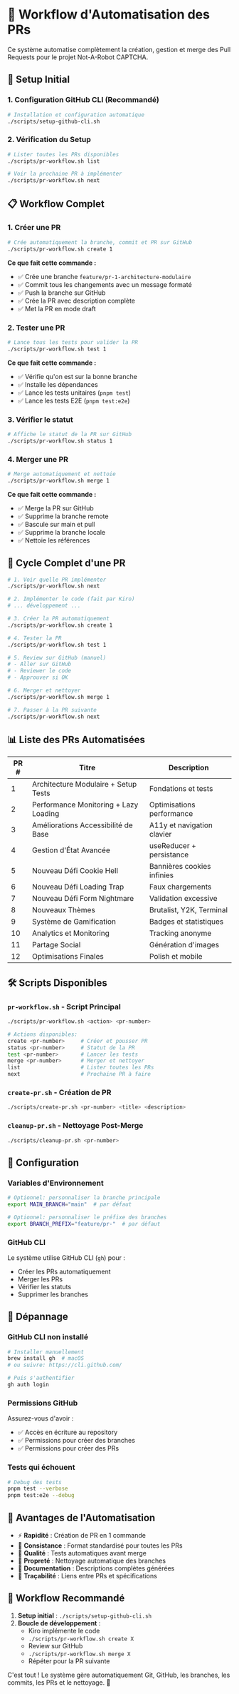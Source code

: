 # 🤖 Workflow d'Automatisation des PRs

Ce système automatise complètement la création, gestion et merge des Pull Requests pour le projet Not-A-Robot CAPTCHA.

## 🚀 Setup Initial

### 1. Configuration GitHub CLI (Recommandé)
```bash
# Installation et configuration automatique
./scripts/setup-github-cli.sh
```

### 2. Vérification du Setup
```bash
# Lister toutes les PRs disponibles
./scripts/pr-workflow.sh list

# Voir la prochaine PR à implémenter
./scripts/pr-workflow.sh next
```

## 📋 Workflow Complet

### 1. **Créer une PR**
```bash
# Crée automatiquement la branche, commit et PR sur GitHub
./scripts/pr-workflow.sh create 1
```

**Ce que fait cette commande :**
- ✅ Crée une branche `feature/pr-1-architecture-modulaire`
- ✅ Commit tous les changements avec un message formaté
- ✅ Push la branche sur GitHub
- ✅ Crée la PR avec description complète
- ✅ Met la PR en mode draft

### 2. **Tester une PR**
```bash
# Lance tous les tests pour valider la PR
./scripts/pr-workflow.sh test 1
```

**Ce que fait cette commande :**
- ✅ Vérifie qu'on est sur la bonne branche
- ✅ Installe les dépendances
- ✅ Lance les tests unitaires (`pnpm test`)
- ✅ Lance les tests E2E (`pnpm test:e2e`)

### 3. **Vérifier le statut**
```bash
# Affiche le statut de la PR sur GitHub
./scripts/pr-workflow.sh status 1
```

### 4. **Merger une PR**
```bash
# Merge automatiquement et nettoie
./scripts/pr-workflow.sh merge 1
```

**Ce que fait cette commande :**
- ✅ Merge la PR sur GitHub
- ✅ Supprime la branche remote
- ✅ Bascule sur main et pull
- ✅ Supprime la branche locale
- ✅ Nettoie les références

## 🔄 Cycle Complet d'une PR

```bash
# 1. Voir quelle PR implémenter
./scripts/pr-workflow.sh next

# 2. Implémenter le code (fait par Kiro)
# ... développement ...

# 3. Créer la PR automatiquement
./scripts/pr-workflow.sh create 1

# 4. Tester la PR
./scripts/pr-workflow.sh test 1

# 5. Review sur GitHub (manuel)
# - Aller sur GitHub
# - Reviewer le code
# - Approuver si OK

# 6. Merger et nettoyer
./scripts/pr-workflow.sh merge 1

# 7. Passer à la PR suivante
./scripts/pr-workflow.sh next
```

## 📊 Liste des PRs Automatisées

| PR # | Titre | Description |
|------|-------|-------------|
| 1 | Architecture Modulaire + Setup Tests | Fondations et tests |
| 2 | Performance Monitoring + Lazy Loading | Optimisations performance |
| 3 | Améliorations Accessibilité de Base | A11y et navigation clavier |
| 4 | Gestion d'État Avancée | useReducer + persistance |
| 5 | Nouveau Défi Cookie Hell | Bannières cookies infinies |
| 6 | Nouveau Défi Loading Trap | Faux chargements |
| 7 | Nouveau Défi Form Nightmare | Validation excessive |
| 8 | Nouveaux Thèmes | Brutalist, Y2K, Terminal |
| 9 | Système de Gamification | Badges et statistiques |
| 10 | Analytics et Monitoring | Tracking anonyme |
| 11 | Partage Social | Génération d'images |
| 12 | Optimisations Finales | Polish et mobile |

## 🛠️ Scripts Disponibles

### `pr-workflow.sh` - Script Principal
```bash
./scripts/pr-workflow.sh <action> <pr-number>

# Actions disponibles:
create <pr-number>     # Créer et pousser PR
status <pr-number>     # Statut de la PR
test <pr-number>       # Lancer les tests
merge <pr-number>      # Merger et nettoyer
list                   # Lister toutes les PRs
next                   # Prochaine PR à faire
```

### `create-pr.sh` - Création de PR
```bash
./scripts/create-pr.sh <pr-number> <title> <description>
```

### `cleanup-pr.sh` - Nettoyage Post-Merge
```bash
./scripts/cleanup-pr.sh <pr-number>
```

## 🔧 Configuration

### Variables d'Environnement
```bash
# Optionnel: personnaliser la branche principale
export MAIN_BRANCH="main"  # par défaut

# Optionnel: personnaliser le préfixe des branches
export BRANCH_PREFIX="feature/pr-"  # par défaut
```

### GitHub CLI
Le système utilise GitHub CLI (`gh`) pour :
- Créer les PRs automatiquement
- Merger les PRs
- Vérifier les statuts
- Supprimer les branches

## 🚨 Dépannage

### GitHub CLI non installé
```bash
# Installer manuellement
brew install gh  # macOS
# ou suivre: https://cli.github.com/

# Puis s'authentifier
gh auth login
```

### Permissions GitHub
Assurez-vous d'avoir :
- ✅ Accès en écriture au repository
- ✅ Permissions pour créer des branches
- ✅ Permissions pour créer des PRs

### Tests qui échouent
```bash
# Debug des tests
pnpm test --verbose
pnpm test:e2e --debug
```

## 🎯 Avantages de l'Automatisation

- ⚡ **Rapidité** : Création de PR en 1 commande
- 🔄 **Consistance** : Format standardisé pour toutes les PRs
- 🧪 **Qualité** : Tests automatiques avant merge
- 🧹 **Propreté** : Nettoyage automatique des branches
- 📝 **Documentation** : Descriptions complètes générées
- 🔗 **Traçabilité** : Liens entre PRs et spécifications

## 🎉 Workflow Recommandé

1. **Setup initial** : `./scripts/setup-github-cli.sh`
2. **Boucle de développement** :
   - Kiro implémente le code
   - `./scripts/pr-workflow.sh create X`
   - Review sur GitHub
   - `./scripts/pr-workflow.sh merge X`
   - Répéter pour la PR suivante

C'est tout ! Le système gère automatiquement Git, GitHub, les branches, les commits, les PRs et le nettoyage. 🚀